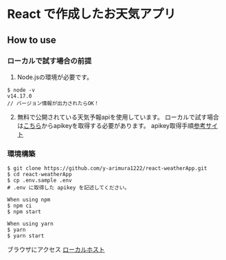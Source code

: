 # React で作成したお天気アプリ

## How to use

### ローカルで試す場合の前提
1. Node.jsの環境が必要です。
```
$ node -v
v14.17.0
// バージョン情報が出力されたらOK！
```
2. 無料で公開されている天気予報apiを使用しています。
ローカルで試す場合は[こちら](https://openweathermap.org/api)からapikeyを取得する必要があります。
apikey取得手順[参考サイト](https://auto-worker.com/blog/?p=1612)

### 環境構築
```
$ git clone https://github.com/y-arimura1222/react-weatherApp.git
$ cd react-weatherApp
$ cp .env.sample .env
# .env に取得した apikey を記述してください。

When using npm
$ npm ci
$ npm start

When using yarn
$ yarn
$ yarn start
```

ブラウザにアクセス
[ローカルホスト](http://localhost:3000/)
